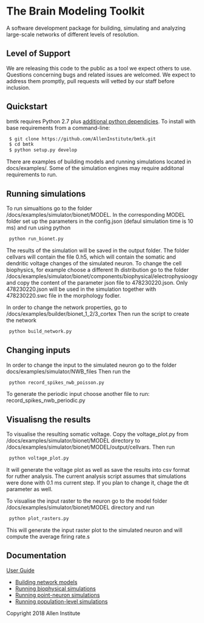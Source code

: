 # The Brain Modeling Toolkit

A software development package for building, simulating and analyzing large-scale networks of different levels of resolution.

## Level of Support
We are releasing this code to the public as a tool we expect others to use. Questions concerning bugs and related issues are welcomed. We expect to address them promptly, pull requests will vetted by our staff before inclusion.


## Quickstart
bmtk requires Python 2.7 plus [additional python dependicies](https://alleninstitute.github.io/bmtk/index.html#base-installation). To install with
base requirements from a command-line:

```bash
 $ git clone https://github.com/AllenInstitute/bmtk.git
 $ cd bmtk
 $ python setup.py develop
```

There are examples of building models and running simulations located in docs/examples/. Some of the simulation engines may require additonal requirements to run.

## Running simulations

To run simualtions go to the folder /docs/examples/simulator/bionet/MODEL. In the corresponding MODEL folder set up the parameters in the config.json (defaul simulation time is 10 ms) and run using python
```bash
 python run_bionet.py

```

The results of the simulation will be saved in the output folder. The folder cellvars will contain the file 0.h5, which will contain the somatic and dendritic voltage changes of the simulated neuron. To change the cell biophysics, for example choose a different Ih distribution go to the folder /docs/examples/simulator/bionet/components/biophysical/electrophysioogy and copy the content of the parameter json file to 478230220.json. Only 478230220.json will be used in the simulation together with 478230220.swc file in the morphology fodler.

In order to change the network properties, go to /docs/examples/builder/bionet_1_2/3_cortex Then run the script to create the network
```bash
 python build_network.py

```

## Changing inputs

In order to change the input to the simulated neuron go to the folder docs/examples/simulator/NWB_files Then run the 
```bash
 python record_spikes_nwb_poisson.py

```
To generate the periodic input choose another file to run: record_spikes_nwb_periodic.py


## Visualisng the results

To visualise the resulting somatic voltage. Copy the voltage_plot.py from /docs/examples/simulator/bionet/MODEL directory to /docs/examples/simulator/bionet/MODEL/output/cellvars. Then run 
```bash
 python voltage_plot.py

```
It will generate the voltage plot as well as save the results into csv format for ruther analysis. The current analysis script assumes that simulations were done with 0.1 ms current step. If you plan to change it, chage the dt parameter as well.

To visualise the input raster to the neuron go to the model folder /docs/examples/simulator/bionet/MODEL directory and run
```bash
 python plot_rasters.py

```
This will generate the input raster plot to the simulated neuron and will compute the average firing rate.s


## Documentation

[User Guide](https://alleninstitute.github.io/bmtk/) 
* [Building network models](https://alleninstitute.github.io/bmtk/builder.html)
* [Running biophysical simulations](https://alleninstitute.github.io/bmtk/bionet.html)
* [Running point-neuron simulations](https://alleninstitute.github.io/bmtk/pointnet.html)
* [Running population-level simulations](https://alleninstitute.github.io/bmtk/popnet.html)
   


Copyright 2018 Allen Institute
